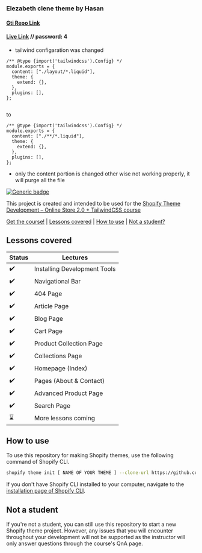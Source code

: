 ### Elezabeth clene theme by Hasan

#### [Gti Repo Link](https://github.com/hasankarim18/Shopify-Elezabeth-2.0)

#### [Live Link](https://elezabeth-dev-store.myshopify.com/) // password: 4

- tailwind configaration was changed

```
/** @type {import('tailwindcss').Config} */
module.exports = {
  content: ["./layout/*.liquid"],
  theme: {
    extend: {},
  },
  plugins: [],
};


```

to

```
/** @type {import('tailwindcss').Config} */
module.exports = {
  content: ["./**/*.liquid"],
  theme: {
    extend: {},
  },
  plugins: [],
};

```

- only the content portion is changed other wise not working properly, it will purge all the file

[![Generic badge](https://img.shields.io/badge/course%20available%3F-yes-green.svg)](https://shields.io/)

This project is created and intended to be used for the [Shopify Theme Development – Online Store 2.0 + TailwindCSS course](https://weeklyhow.com/courses/)

[Get the course!](https://weeklyhow.com/) | [Lessons covered](#lessons-covered) |
[How to use](#how-to-use) | [Not a student?](#not-a-student)

## Lessons covered

| Status             | Lectures                     |
| ------------------ | ---------------------------- |
| :heavy_check_mark: | Installing Development Tools |
| :heavy_check_mark: | Navigational Bar             |
| :heavy_check_mark: | 404 Page                     |
| :heavy_check_mark: | Article Page                 |
| :heavy_check_mark: | Blog Page                    |
| :heavy_check_mark: | Cart Page                    |
| :heavy_check_mark: | Product Collection Page      |
| :heavy_check_mark: | Collections Page             |
| :heavy_check_mark: | Homepage (Index)             |
| :heavy_check_mark: | Pages (About & Contact)      |
| :heavy_check_mark: | Advanced Product Page        |
| :heavy_check_mark: | Search Page                  |
| :hourglass:        | More lessons coming          |

## How to use

To use this repository for making Shopify themes, use the following command of Shopify CLI.

```sh
shopify theme init [ NAME OF YOUR THEME ] --clone-url https://github.com/polidario/Elizabeth_Clean
```

If you don't have Shopify CLI installed to your computer, navigate to the [installation page of Shopify CLI](https://shopify.dev/themes/tools/cli/installation).

## Not a student

If you're not a student, you can still use this repository to start a new Shopify theme project. However, any issues that you will encounter throughout your development will not be supported as the instructor will only answer questions through the course's QnA page.
